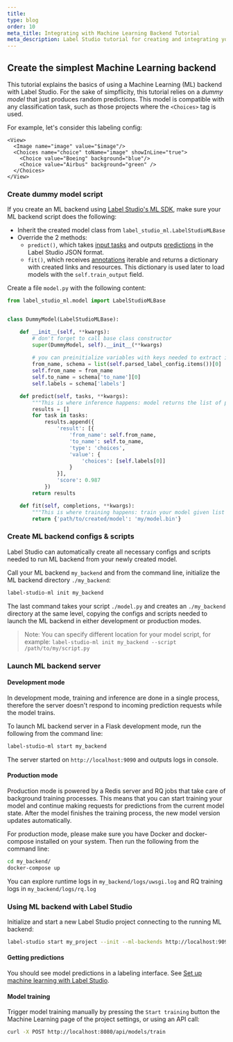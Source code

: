 ```yaml
---
title:
type: blog
order: 10
meta_title: Integrating with Machine Learning Backend Tutorial
meta_description: Label Studio tutorial for creating and integrating your Machine Learning backend with Label Studio.
---
```


## Create the simplest Machine Learning backend

This tutorial explains the basics of using a Machine Learning (ML) backend  with Label Studio. For the sake of simpflicity, this tutorial relies on a _dummy model_ that just produces random predictions.
This model is compatible with any classification task, such as those projects where the `<Choices>` tag is used.

For example, let's consider this labeling config: 
```
<View>
  <Image name="image" value="$image"/>
  <Choices name="choice" toName="image" showInLine="true">
    <Choice value="Boeing" background="blue"/>
    <Choice value="Airbus" background="green" />
  </Choices>
</View>
```

### Create dummy model script

If you create an ML backend using [Label Studio's ML SDK](/guide/ml_create.html), make sure your ML backend script does the following:

- Inherit the created model class from `label_studio_ml.LabelStudioMLBase`
- Override the 2 methods:
    - `predict()`, which takes [input tasks](/guide/tasks.html#Basic-Label-Studio-JSON-format) and outputs [predictions](/guide/predictions.html) in the Label Studio JSON format.
    - `fit()`, which receives [annotations](/guide/export.html#Label-Studio-JSON-format-of-annotated-tasks) iterable and returns a dictionary with created links and resources. This dictionary is used later to load models with the `self.train_output` field.

Create a file `model.py` with the following content:

```python
from label_studio_ml.model import LabelStudioMLBase


class DummyModel(LabelStudioMLBase):

    def __init__(self, **kwargs):
        # don't forget to call base class constructor
        super(DummyModel, self).__init__(**kwargs)
    
        # you can preinitialize variables with keys needed to extract info from tasks and completions and form predictions
        from_name, schema = list(self.parsed_label_config.items())[0]
        self.from_name = from_name
        self.to_name = schema['to_name'][0]
        self.labels = schema['labels']

    def predict(self, tasks, **kwargs):
        """This is where inference happens: model returns the list of predictions based on input list of tasks"""
        results = []
        for task in tasks:
            results.append({
                'result': [{
                    'from_name': self.from_name,
                    'to_name': self.to_name,
                    'type': 'choices',
                    'value': {
                        'choices': [self.labels[0]]
                    }
                }],
                'score': 0.987
            })
        return results

    def fit(self, completions, **kwargs):
        """This is where training happens: train your model given list of completions, then returns dict with created links and resources"""
        return {'path/to/created/model': 'my/model.bin'}
```

### Create ML backend configs & scripts

Label Studio can automatically create all necessary configs and scripts needed to run ML backend from your newly created model.

Call your ML backend `my_backend` and from the command line, initialize the ML backend directory `./my_backend`:

```bash
label-studio-ml init my_backend
```

The last command takes your script `./model.py` and creates an `./my_backend` directory at the same level, copying the configs and scripts needed to launch the ML backend in either development or production modes.

> Note: You can specify different location for your model script, for example: `label-studio-ml init my_backend --script /path/to/my/script.py`

### Launch ML backend server

#### Development mode

In development mode, training and inference are done in a single process, therefore the server doesn't respond to incoming prediction requests while the model trains.

To launch ML backend server in a Flask development mode, run the following from the command line:

```bash
label-studio-ml start my_backend
```

The server started on `http://localhost:9090` and outputs logs in console.

#### Production mode

Production mode is powered by a Redis server and RQ jobs that take care of background training processes. This means that you can start training your model and continue making requests for predictions from the current model state. 
After the model finishes the training process, the new model version updates automatically.

For production mode, please make sure you have Docker and docker-compose installed on your system. Then run the following from the command line:

```bash
cd my_backend/
docker-compose up
```

You can explore runtime logs in `my_backend/logs/uwsgi.log` and RQ training logs in `my_backend/logs/rq.log`

### Using ML backend with Label Studio

Initialize and start a new Label Studio project connecting to the running ML backend:

```bash
label-studio start my_project --init --ml-backends http://localhost:9090
```

#### Getting predictions

You should see model predictions in a labeling interface. See [Set up machine learning with Label Studio](/guide/ml.html).

#### Model training

Trigger model training manually by pressing the `Start training` button the Machine Learning page of the project settings, or using an API call:

```bash
curl -X POST http://localhost:8080/api/models/train
```
